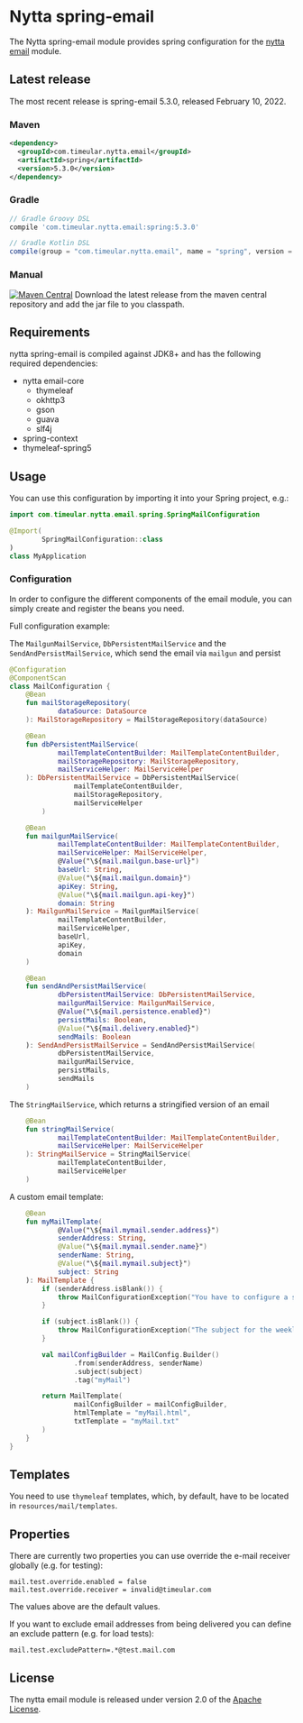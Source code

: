 # Nytta spring-email

The Nytta spring-email module provides spring configuration for the [nytta email](https://github.com/Timeular/nytta/tree/master/email) module.

## Latest release

The most recent release is spring-email 5.3.0, released February 10, 2022.

### Maven

```xml
<dependency>
  <groupId>com.timeular.nytta.email</groupId>
  <artifactId>spring</artifactId>
  <version>5.3.0</version>
</dependency>
```

### Gradle

```gradle
// Gradle Groovy DSL
compile 'com.timeular.nytta.email:spring:5.3.0'

// Gradle Kotlin DSL
compile(group = "com.timeular.nytta.email", name = "spring", version = "5.3.0")
```

### Manual

[![Maven Central](https://maven-badges.herokuapp.com/maven-central/com.timeular.nytta.email/spring/badge.svg)](https://maven-badges.herokuapp.com/maven-central/com.timeular.nytta.email/spring/badge.svg)
Download the latest release from the maven central repository and add the jar file to you classpath.

## Requirements

nytta spring-email is compiled against JDK8+ and has the following required dependencies:

- nytta email-core
  - thymeleaf
  - okhttp3
  - gson
  - guava
  - slf4j
- spring-context
- thymeleaf-spring5

## Usage

You can use this configuration by importing it into your Spring project, e.g.:

```kotlin
import com.timeular.nytta.email.spring.SpringMailConfiguration

@Import(
        SpringMailConfiguration::class
)
class MyApplication

```

### Configuration

In order to configure the different components of the email module, you can simply create and register the beans you need.

Full configuration example:

The `MailgunMailService`, `DbPersistentMailService` and the `SendAndPersistMailService`, which send the email
via `mailgun` and persist

```kotlin
@Configuration
@ComponentScan
class MailConfiguration {
    @Bean
    fun mailStorageRepository(
            dataSource: DataSource
    ): MailStorageRepository = MailStorageRepository(dataSource)

    @Bean
    fun dbPersistentMailService(
            mailTemplateContentBuilder: MailTemplateContentBuilder,
            mailStorageRepository: MailStorageRepository,
            mailServiceHelper: MailServiceHelper
    ): DbPersistentMailService = DbPersistentMailService(
                mailTemplateContentBuilder,
                mailStorageRepository,
                mailServiceHelper
        )

    @Bean
    fun mailgunMailService(
            mailTemplateContentBuilder: MailTemplateContentBuilder,
            mailServiceHelper: MailServiceHelper,
            @Value("\${mail.mailgun.base-url}")
            baseUrl: String,
            @Value("\${mail.mailgun.domain}")
            apiKey: String,
            @Value("\${mail.mailgun.api-key}")
            domain: String
    ): MailgunMailService = MailgunMailService(
            mailTemplateContentBuilder,
            mailServiceHelper,
            baseUrl,
            apiKey,
            domain
    )

    @Bean
    fun sendAndPersistMailService(
            dbPersistentMailService: DbPersistentMailService,
            mailgunMailService: MailgunMailService,
            @Value("\${mail.persistence.enabled}")
            persistMails: Boolean,
            @Value("\${mail.delivery.enabled}")
            sendMails: Boolean
    ): SendAndPersistMailService = SendAndPersistMailService(
            dbPersistentMailService,
            mailgunMailService,
            persistMails,
            sendMails
    )
```

The `StringMailService`, which returns a stringified version of an email

```kotlin
    @Bean
    fun stringMailService(
            mailTemplateContentBuilder: MailTemplateContentBuilder,
            mailServiceHelper: MailServiceHelper
    ): StringMailService = StringMailService(
            mailTemplateContentBuilder,
            mailServiceHelper
    )
```

A custom email template:

```kotlin
    @Bean
    fun myMailTemplate(
            @Value("\${mail.mymail.sender.address}")
            senderAddress: String,
            @Value("\${mail.mymail.sender.name}")
            senderName: String,
            @Value("\${mail.mymail.subject}")
            subject: String
    ): MailTemplate {
        if (senderAddress.isBlank()) {
            throw MailConfigurationException("You have to configure a sender address for your weekly insights mails")
        }

        if (subject.isBlank()) {
            throw MailConfigurationException("The subject for the weekly insights mail is not allowed to be blank")
        }

        val mailConfigBuilder = MailConfig.Builder()
                .from(senderAddress, senderName)
                .subject(subject)
                .tag("myMail")

        return MailTemplate(
                mailConfigBuilder = mailConfigBuilder,
                htmlTemplate = "myMail.html",
                txtTemplate = "myMail.txt"
        )
    }
}
```

## Templates

You need to use `thymeleaf` templates, which, by default, have to be located in `resources/mail/templates`.

## Properties

There are currently two properties you can use override the e-mail receiver globally (e.g. for testing):

```properties
mail.test.override.enabled = false
mail.test.override.receiver = invalid@timeular.com
```

The values above are the default values.

If you want to exclude email addresses from being delivered you can define an exclude pattern (e.g. for load tests):

```
mail.test.excludePattern=.*@test.mail.com
```

## License

The nytta email module is released under version 2.0 of the [Apache License][].

[apache license]: http://www.apache.org/licenses/LICENSE-2.0
